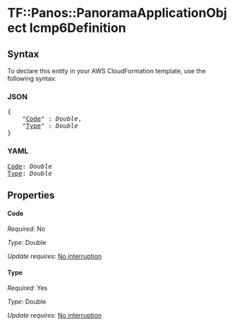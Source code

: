 # TF::Panos::PanoramaApplicationObject Icmp6Definition

## Syntax

To declare this entity in your AWS CloudFormation template, use the following syntax:

### JSON

<pre>
{
    "<a href="#code" title="Code">Code</a>" : <i>Double</i>,
    "<a href="#type" title="Type">Type</a>" : <i>Double</i>
}
</pre>

### YAML

<pre>
<a href="#code" title="Code">Code</a>: <i>Double</i>
<a href="#type" title="Type">Type</a>: <i>Double</i>
</pre>

## Properties

#### Code

_Required_: No

_Type_: Double

_Update requires_: [No interruption](https://docs.aws.amazon.com/AWSCloudFormation/latest/UserGuide/using-cfn-updating-stacks-update-behaviors.html#update-no-interrupt)

#### Type

_Required_: Yes

_Type_: Double

_Update requires_: [No interruption](https://docs.aws.amazon.com/AWSCloudFormation/latest/UserGuide/using-cfn-updating-stacks-update-behaviors.html#update-no-interrupt)

